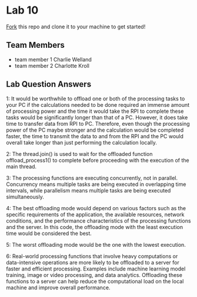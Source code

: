# Lab 10
[Fork](https://docs.github.com/en/get-started/quickstart/fork-a-repo) this repo and clone it to your machine to get started!

## Team Members
- team member 1
Charlie Welland
- team member 2
Charlotte Kroll

## Lab Question Answers

1: It would be worthwhile to offload one or both of the processing tasks to your PC if the calculations needed to be done required an immense amount of processing power and the time it would take 
the RPI to complete these tasks would be significantly longer than that of a PC. However, it does take time to transfer data from RPI to PC. Therefore, even though the processing power of the PC 
maybe stronger and the calculation would be completed faster, the time to transmit the data to and from the RPI and the PC would overall take longer than just performing the calculation locally. 

2: The thread.join() is used to wait for the offloaded function offload_process1() to complete before proceeding with the execution of the main thread.

3: The processing functions are executing concurrently, not in parallel. Concurrency means multiple tasks are being executed in overlapping time intervals, while parallelism means multiple tasks 
are being executed simultaneously.

4: The best offloading mode would depend on various factors such as the specific requirements of the application, the available resources, network conditions, and the performance characteristics 
of the processing functions and the server. In this code, the offloading mode with the least execution time would be considered the best.

5: The worst offloading mode would be the one with the lowest execution.

6: Real-world processing functions that involve heavy computations or data-intensive operations are more likely to be offloaded to a server for faster and efficient processing. Examples include 
machine learning model training, image or video processing, and data analytics. Offloading these functions to a server can help reduce the computational load on the local machine and improve 
overall performance.
